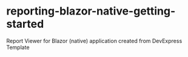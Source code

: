 # reporting-blazor-native-getting-started
Report Viewer for Blazor (native) application created from DevExpress Template
